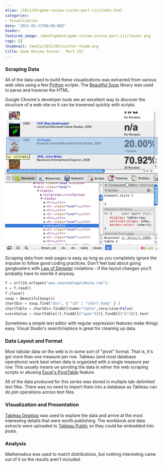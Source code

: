 ```yaml
---
alias: /2011/03/game-review-scores-part-iii/index.html
categories:
- Visualization
date: "2011-03-31T00:00:00Z"
header:
featured_image: /development/game-review-scores-part-iii/teaser.png
tags: []
thumbnail: /media/2011/03/scatter-thumb.png
title: Game Review Scores - Part III
---
```

### Scraping Data

All of the data used to build these visualizations was extracted from various web sites using a few [Python](http://www.python.org) scripts.  The [Beautiful Soup](http://www.crummy.com/software/BeautifulSoup) library was used to parse and traverse the HTML.

Google Chrome's developer tools are an excellent way to discover the structure of a web site so it can be traversed quickly with scripts.

![Chrome Developer Tools](ChromeDevTools.png)


Scraping data from web pages is easy as long as you completely ignore the impulse to follow good coding practices.  Don't feel bad about going gangbusters with [Law of Demeter](http://en.wikipedia.org/wiki/Law_of_Demeter) violations - if the layout changes you'll probably have to rewrite it anyway.

```python
f = urllib.urlopen("www.seansdatagoldmine.com");
s = f.read()
f.close()
soup = BeautifulSoup(s)
chartDiv = soup.find("div", { "id" : "chart_body" } )
chartTable = chartDiv.findAll(name="table",recursive=False)
scoreValue = chartTable[3].findAll("span")[0].findAll("b")[0].text
```

Sometimes a simple text editor with regular expression features make things easy.  Visual Studio's search/replace is great for cleaning up data.

### Data Layout and Format
Most tabular data on the web is in some sort of "pivot" format.  That is, it's got more than one measure per row.  Tableau (and most database operations) work best when data is organized with a single measure per row.  This usually means un-pivoting the data in either the web scraping scripts or abusing [Excel's PivotTable](http://spreadsheetpage.com/index.php/tip/creating_a_database_table_from_a_summary_table) feature.

All of the data produced for this series was stored in multiple tab-delimited text files.  There was no need to import them into a database as Tableau can do join operations across text files.

### Visualization and Presentation

[Tableau Desktop](http://www.tableausoftware.com) was used to explore the data and arrive at the most interesting details that were worth publishing. The workbook and data extracts were uploaded to [Tableau Public](http://www.tableausoftware.com/products/public) so they could be embedded into posts.

### Analysis

Mathematica was used to match distributions, but nothing interesting came out of it so the results aren't included.
